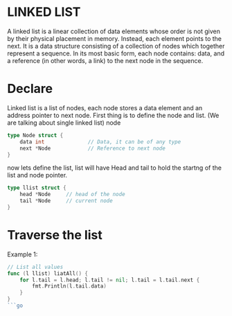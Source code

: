 # LINKED LIST
A linked list is a linear collection of data elements whose order is not given by their physical placement in memory. Instead, each element points to the next. It is a data structure consisting of a collection of nodes which together represent a sequence. In its most basic form, each node contains: data, and a reference (in other words, a link) to the next node in the sequence. 

# Declare 

Linked list is a list of nodes, each node stores a data element and an address pointer to next node. First thing is to define the node and list. (We are talking about single linked list)
node 
```go
type Node struct {
    data int              // Data, it can be of any type
    next *Node            // Reference to next node
}
```

now lets define the list, list will have Head and tail to hold the startng of the list and node pointer.

```go
type llist struct {
	head *Node     // head of the node 
	tail *Node     // current node 
}
```

# Traverse the list

Example 1:
```go
// List all values
func (l llist) liatAll() {
	for l.tail = l.head; l.tail != nil; l.tail = l.tail.next {
		fmt.Println(l.tail.data)
	}
}
```go